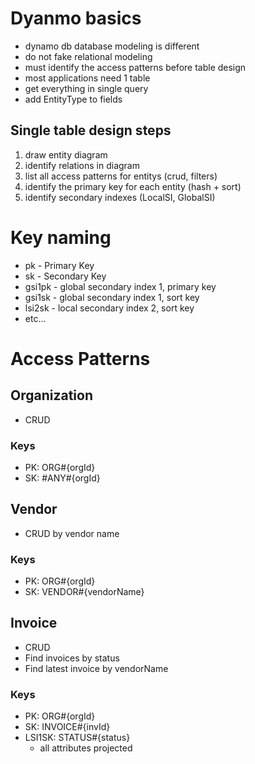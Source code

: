 # Dyanmo basics
- dynamo db database modeling is different
- do not fake relational modeling
- must identify the access patterns before table design
- most applications need 1 table
- get everything in single query
- add EntityType to fields

## Single table design steps
1. draw entity diagram
2. identify relations in diagram
3. list all access patterns for entitys (crud, filters)
4. identify the primary key for each entity (hash + sort)
5. identify secondary indexes (LocalSI, GlobalSI)

# Key naming
- pk - Primary Key
- sk - Secondary Key
- gsi1pk - global secondary index 1, primary key
- gsi1sk - global secondary index 1, sort key
- lsi2sk - local secondary index 2, sort key
- etc...

# Access Patterns

## Organization
- CRUD

### Keys
- PK: ORG#{orgId}
- SK: #ANY#{orgId}

## Vendor
- CRUD by vendor name

### Keys
- PK: ORG#{orgId}
- SK: VENDOR#{vendorName}

## Invoice
- CRUD
- Find invoices by status
- Find latest invoice by vendorName

### Keys
- PK: ORG#{orgId}
- SK: INVOICE#{invId}
- LSI1SK: STATUS#{status}
    - all attributes projected

